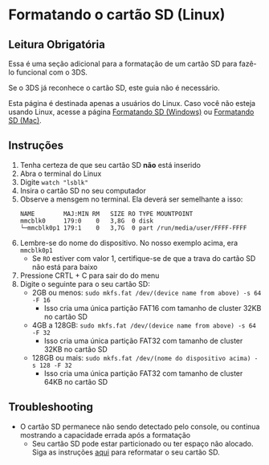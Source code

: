 # Formatando o cartão SD (Linux)

## Leitura Obrigatória

Essa é uma seção adicional para a formatação de um cartão SD para fazê-lo funcional com o 3DS.

Se o 3DS já reconhece o cartão SD, este guia não é necessário.

Esta página é destinada apenas a usuários do Linux. Caso você não esteja usando Linux, acesse a página [Formatando SD (Windows)](formatting-sd-\(windows\)) ou [Formatando SD (Mac)](formatting-sd-\(mac\)).

## Instruções

1. Tenha certeza de que seu cartão SD **não** está inserido
2. Abra o terminal do Linux
3. Digite `watch "lsblk"`
4. Insira o cartão SD no seu computador
5. Observe a mensgem no terminal. Ela deverá ser semelhante a isso:
   ```
   NAME        MAJ:MIN RM   SIZE RO TYPE MOUNTPOINT
   mmcblk0     179:0    0   3,8G  0 disk
   └─mmcblk0p1 179:1    0   3,7G  0 part /run/media/user/FFFF-FFFF
   ```
6. Lembre-se do nome do dispositivo. No nosso exemplo acima, era `mmcblk0p1`
   - Se `RO` estiver com valor 1, certifique-se de que a trava do cartão SD não está para baixo
7. Pressione CRTL + C para sair do do menu
8. Digite o seguinte para o seu cartão SD:
   - 2GB ou menos: `sudo mkfs.fat /dev/(device name from above) -s 64 -F 16`
     - Isso cria uma única partição FAT16 com tamanho de cluster 32KB no cartão SD
   - 4GB a 128GB: `sudo mkfs.fat /dev/(device name from above) -s 64 -F 32`
     - Isso cria uma única partição FAT32 com tamanho de cluster 32KB no cartão SD
   - 128GB ou mais: `sudo mkfs.fat /dev/(nome do dispositivo acima) -s 128 -F 32`
     - Isso cria uma única partição FAT32 com tamanho de cluster 64KB no cartão SD

## Troubleshooting

- O cartão SD permanece não sendo detectado pelo console, ou continua mostrando a capacidade errada após a formatação
  - Seu cartão SD pode estar particionado ou ter espaço não alocado. Siga as instruções [aqui](https://wiki.hacks.guide/wiki/SD_Clean/Linux) para reformatar o seu cartão SD.
